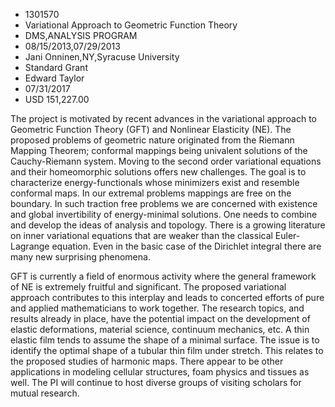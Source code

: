 
* 1301570
* Variational Approach to Geometric Function Theory
* DMS,ANALYSIS PROGRAM
* 08/15/2013,07/29/2013
* Jani Onninen,NY,Syracuse University
* Standard Grant
* Edward Taylor
* 07/31/2017
* USD 151,227.00

The project is motivated by recent advances in the variational approach to
Geometric Function Theory (GFT) and Nonlinear Elasticity (NE). The proposed
problems of geometric nature originated from the Riemann Mapping Theorem;
conformal mappings being univalent solutions of the Cauchy-Riemann system.
Moving to the second order variational equations and their homeomorphic
solutions offers new challenges. The goal is to characterize energy-functionals
whose minimizers exist and resemble conformal maps. In our extremal problems
mappings are free on the boundary. In such traction free problems we are
concerned with existence and global invertibility of energy-minimal solutions.
One needs to combine and develop the ideas of analysis and topology. There is a
growing literature on inner variational equations that are weaker than the
classical Euler-Lagrange equation. Even in the basic case of the Dirichlet
integral there are many new surprising phenomena.

GFT is currently a field of enormous activity where the general framework of NE
is extremely fruitful and significant. The proposed variational approach
contributes to this interplay and leads to concerted efforts of pure and applied
mathematicians to work together. The research topics, and results already in
place, have the potential impact on the development of elastic deformations,
material science, continuum mechanics, etc. A thin elastic film tends to assume
the shape of a minimal surface. The issue is to identify the optimal shape of a
tubular thin film under stretch. This relates to the proposed studies of
harmonic maps. There appear to be other applications in modeling cellular
structures, foam physics and tissues as well. The PI will continue to host
diverse groups of visiting scholars for mutual research.
